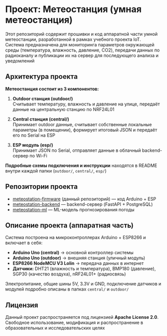 # Проект: Метеостанция (умная метеостанция)

Этот репозиторий содержит прошивки и код аппаратной части умной метеостанции, разработанной в рамках учебного проекта IoT.  
Система предназначена для мониторинга параметров окружающей среды (температура, влажность, давление, CO2), передачи данных по радиоканалу и публикации их на сервер для последующего анализа и уведомлений

## Архитектура проекта

**Метеостанция состоит из 3 компонентов:**

1. **Outdoor станция (outdoor/)**  
    Считывает температуру, влажность и давление на улице, передаёт данные на центральную станцию по NRF24L01

2. **Central станция (central/)**  
    Принимает outdoor данные, считывает собственные локальные параметры (в помещении), формирует итоговый JSON и передаёт его по Serial на ESP

3. **ESP модуль (esp/)**  
    Принимает JSON по Serial, отправляет данные в облачный backend-сервер по Wi-Fi

**Подробные схемы подключения и инструкции** находятся в README внутри каждой папки (`outdoor/`, `central/`, `esp/`)

## Репозитории проекта

- [meteostation-firmware](https://github.com/finstape/meteostation-firmware) (данный репозиторий) — код Arduino + ESP
- [meteostation-backend](https://github.com/finstape/meteostation-backend) — backend-сервер (FastAPI + PostgreSQL)
- [meteostation-ml](https://github.com/finstape/meteostation-ml) — ML-модель прогнозирования погоды

## Описание проекта (аппаратная часть)

Система построена на микроконтроллерах Arduino + ESP8266 и включает в себя:

- **Arduino Uno (central)** → основной контроллер системы
- **Arduino Uno (outdoor)** → внешняя станция (уличный модуль)
- **ESP8266 NodeMCU V3 Lolin** → передача данных в интернет
- **Датчики:** DHT21 (влажность и температура), BMP180 (давление), SGP30 (качество воздуха), nRF24L01+ (радиосвязь)

Электропитание, общие шины 5V, 3.3V и GND, подключение датчиков и модулей подробно описаны в папках `central/` и `outdoor/`

## Лицензия

Данный проект распространяется под лицензией **Apache License 2.0**.  
Свободное использование, модификация и распространение в образовательных и исследовательских целях